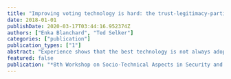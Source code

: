 ```yaml
---
title: "Improving voting technology is hard: the trust-legitimacy-participation loop and related problems"
date: 2018-01-01
publishDate: 2020-03-17T03:44:16.952374Z
authors: ["Enka Blanchard", "Ted Selker"]
categories: ["publication"]
publication_types: ["1"]
abstract: "Experience shows that the best technology is not always adopted. In the security arena no technology has to stand a harder challenge or has higher consequences for changing society by failure than voting technology. Best technology in voting is defined by accuracy, security, and integrity. But trust prescribes what technology we use. In practice, voting technology choices are driven by what people are politically comfortable with or by initiatives administrators can take trying out technology someone has made for them. This paper analyses how this kind of \"trust\" plays out: its influencers and consequences, such as a negative trust-legitimacy-participation- incentive loop. The paper then formalises problems that developers of improved systems face. The analysis is underscored by example, especially drawing from issues faced by a recent experiment on the implementation of multiple voting systems in parallel."
featured: false
publication: "*8th Workshop on Socio-Technical Aspects in Security and Trust -- STAST 2018*"
---
```


